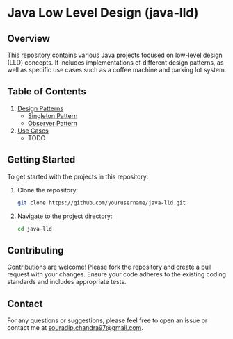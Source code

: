 # Java Low Level Design (java-lld)

## Overview

This repository contains various Java projects focused on low-level design (LLD) concepts. It includes implementations of different design patterns, as well as specific use cases such as a coffee machine and parking lot system.

## Table of Contents

1. [Design Patterns](#design-patterns)
    - [Singleton Pattern](#singleton-pattern)
    - [Observer Pattern](#observer-pattern)
2. [Use Cases](#use-cases)
    - TODO


## Getting Started

To get started with the projects in this repository:

1. Clone the repository:
    ```bash
    git clone https://github.com/yourusername/java-lld.git
    ```

2. Navigate to the project directory:
    ```bash
    cd java-lld
    ```

## Contributing

Contributions are welcome! Please fork the repository and create a pull request with your changes. Ensure your code adheres to the existing coding standards and includes appropriate tests.


## Contact

For any questions or suggestions, please feel free to open an issue or contact me at [souradip.chandra97@gmail.com](mailto:souradip.chandra97@gmail.com).
